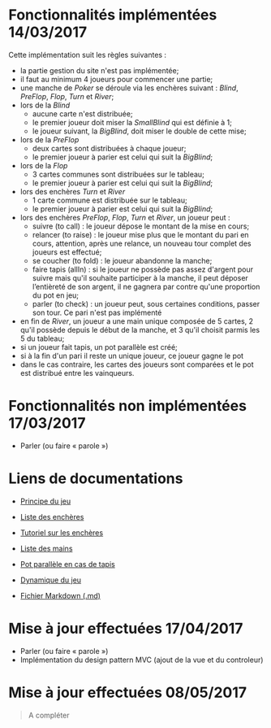 # Fonctionnalités implémentées 14/03/2017

Cette implémentation suit les règles suivantes :

  * la partie gestion du site n'est pas implémentée;
  * il faut au minimum 4 joueurs pour commencer une partie;
  * une manche de *Poker* se déroule via les enchères suivant : *Blind*, *PreFlop*, *Flop*, *Turn* et *River*;
  * lors de la *Blind*
    * aucune carte n'est distribuée;
    * le premier joueur doit miser la *SmallBlind* qui est définie à 1;
    * le joueur suivant, la *BigBlind*, doit miser le double de cette mise;
  * lors de la *PreFlop*
    * deux cartes sont distribuées à chaque joueur;
    * le premier joueur à parier est celui qui suit la *BigBlind*;
  * lors de la *Flop*
    * 3 cartes communes sont distribuées sur le tableau;
    * le premier joueur à parier est celui qui suit la *BigBlind*;
  * lors des enchères *Turn* et *River*
    * 1 carte commune est distribuée sur le tableau;
    * le premier joueur à parier est celui qui suit la *BigBlind*;
  * lors des enchères *PreFlop*, *Flop*, *Turn* et *River*, un joueur peut :
    * suivre (to call) : le joueur dépose le montant de la mise en cours;
    * relancer  (to raise) : le joueur mise plus que le montant du pari en cours, attention, après une relance, un nouveau tour complet des joueurs est effectué;
    * se coucher (to fold) : le joueur abandonne la manche;
    * faire tapis (allIn) : si le joueur ne possède pas assez d'argent pour suivre mais qu'il souhaite participer à la manche, il peut déposer l’entièreté de son argent, il ne gagnera par contre qu'une proportion du pot en jeu;
    * parler (to check) : un joueur peut, sous certaines conditions, passer son tour. Ce pari n'est pas implémenté
  * en fin de *River*, un joueur a une main unique composée de 5 cartes, 2 qu'il possède depuis le début de la manche, et 3 qu'il choisit parmis les 5 du tableau;
  * si un joueur fait tapis, un pot parallèle est créé;
  * si à la fin d'un pari il reste un unique joueur, ce joueur gagne le pot
  * dans le cas contraire, les cartes des joueurs sont comparées et le pot est distribué entre les vainqueurs.

# Fonctionnalités non implémentées  17/03/2017

* Parler (ou faire « parole »)

# Liens de documentations

  * [Principe du jeu](https://fr.wikipedia.org/wiki/Poker)

  * [Liste des enchères](https://fr.wikipedia.org/wiki/Enchère_%28poker%29)
  * [Tutoriel sur les enchères](http://www.poker-training-academy.com/cours-de-poker-encheres-au-poker_pageid76.html)  

  * [Liste des mains](https://fr.wikipedia.org/wiki/Main_au_poker)

  * [Pot parallèle en cas de tapis]( https://fr.wikipedia.org/wiki/Pot_parallèle_%28poker%29)

  * [Dynamique du jeu]( http://www.poker-training-academy.com/poker-tutorial-coup-simple-poker_pageid77.html)

  * [Fichier Markdown (.md)](https://fr.wikipedia.org/wiki/Markdown)

# Mise à jour effectuées  17/04/2017
* Parler (ou faire « parole »)
* Implémentation du design pattern MVC (ajout de la vue et du controleur)

# Mise à jour effectuées  08/05/2017
>A compléter
